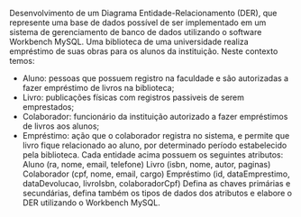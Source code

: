 Desenvolvimento de um Diagrama Entidade-Relacionamento (DER), que represente uma base de dados possível de ser implementado em um sistema de gerenciamento de banco de dados utilizando o software Workbench MySQL.
Uma biblioteca de uma universidade realiza empréstimo de suas obras para os alunos da instituição. Neste contexto temos:
- Aluno: pessoas que possuem registro na faculdade e são autorizadas a fazer empréstimo de livros na biblioteca;
- Livro: publicações físicas com registros passiveis de serem emprestados;
- Colaborador: funcionário da instituição autorizado a fazer empréstimos de livros aos alunos;
- Empréstimo: ação que o colaborador registra no sistema, e permite que livro fique relacionado ao aluno, por determinado período estabelecido pela biblioteca.
Cada entidade acima possuem os seguintes atributos:
Aluno (ra, nome, email, telefone)
Livro (isbn, nome, autor, paginas)
Colaborador (cpf, nome, email, cargo)
Empréstimo (id, dataEmprestimo, dataDevolucao, livroIsbn, colaboradorCpf)
Defina as chaves primárias e secundárias, defina também os tipos de dados dos atributos e elabore o DER utilizando o Workbench MySQL.
